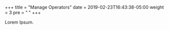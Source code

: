 +++
title = "Manage Operators"
date = 2019-02-23T16:43:38-05:00
weight = 3
pre = "<b> </b>"
+++





Lorem Ipsum.
